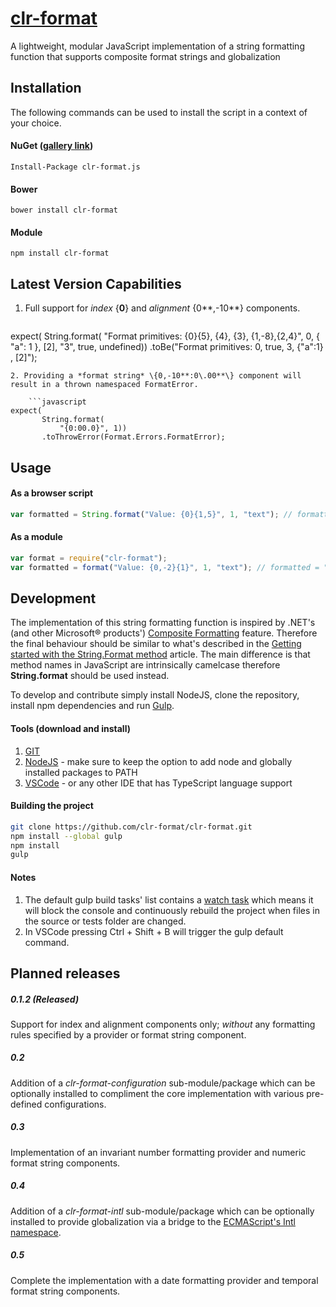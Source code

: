 # [clr-format](https://github.com/clr-format/clr-format)
A lightweight, modular JavaScript implementation of a string formatting function that supports composite format strings and globalization

Installation
------------
The following commands can be used to install the script in a context of your choice.

#### NuGet ([gallery link](https://www.nuget.org/packages/clr-format.js))
```Install-Package clr-format.js```

#### Bower
```bower install clr-format```

#### Module
```npm install clr-format```

Latest Version Capabilities
---------------------------
1. Full support for *index* \{**0**\} and *alignment* \{0**,\-10**\} components.

   ```javascript
expect(
       String.format(
           "Format primitives: {0}{5}, {4}, {3}, {1,-8},{2,4}",
           0, { "a": 1 }, [2], "3", true, undefined))
       .toBe("Format primitives: 0, true, 3, {\"a\":1} , [2]");
```
2. Providing a *format string* \{0,-10**:0\.00**\} component will result in a thrown namespaced FormatError.

    ```javascript
expect(
       String.format(
           "{0:00.0}", 1))
       .toThrowError(Format.Errors.FormatError);
```

Usage
-----

#### As a browser script
```javascript
var formatted = String.format("Value: {0}{1,5}", 1, "text"); // formatted = "Value: 1 text"
```

#### As a module
```javascript
var format = require("clr-format");
var formatted = format("Value: {0,-2}{1}", 1, "text"); // formatted = "Value: 1 text"
```

Development
-----------
The implementation of this string formatting function is inspired by .NET's (and other Microsoft® products') [Composite Formatting](https://msdn.microsoft.com/en-us/library/txafckwd.aspx) feature. Therefore the final behaviour should be similar to what's described in the [Getting started with the String.Format method](https://msdn.microsoft.com/en-us/library/system.string.format.aspx#Starting) article. The main difference is that method names in JavaScript are intrinsically camelcase therefore **String.format** should be used instead.

To develop and contribute simply install NodeJS, clone the repository, install npm dependencies and run [Gulp](http://gulpjs.com/).

#### Tools (download and install)
1. [GIT](http://git-scm.com/download/)
2. [NodeJS](https://nodejs.org/download/) - make sure to keep the option to add node and globally installed packages to PATH
3. [VSCode](https://code.visualstudio.com/) - or any other IDE that has TypeScript language support

#### Building the project
```bash
git clone https://github.com/clr-format/clr-format.git
npm install --global gulp
npm install
gulp
```

#### Notes
1. The default gulp build tasks' list contains a [watch task](https://github.com/gulpjs/gulp/blob/master/docs/API.md#gulpwatchglob-opts-cb) which means it will block the console and continuously rebuild the project when files in the source or tests folder are changed.
2. In VSCode pressing Ctrl + Shift + B will trigger the gulp default command.

Planned releases
----------------
##### 0.1.2 (Released)
Support for index and alignment components only; *without* any formatting rules specified by a provider or format string component.

##### 0.2
Addition of a *clr-format-configuration* sub-module/package which can be optionally installed to compliment the core implementation with various pre-defined configurations.

##### 0.3
Implementation of an invariant number formatting provider and numeric format string components.

##### 0.4
Addition of a *clr-format-intl* sub-module/package which can be optionally installed to provide globalization via a bridge to the [ECMAScript's Intl namespace](https://developer.mozilla.org/en/docs/Web/JavaScript/Reference/Global_Objects/Intl).

##### 0.5
Complete the implementation with a date formatting provider and temporal format string components.
